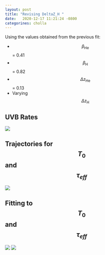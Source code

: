 ```yaml
---
layout: post
title: "Revising DeltaZ_H "
date:   2020-12-17 11:21:24 -0800
categorines: cholla
---
```





Using the values obtained from the previous fit:

- $$\beta_{\mathrm{He}}$$ = 0.41 
- $$\beta_{\mathrm{H}}$$ = 0.82
- $$\Delta z_{\mathrm{He}}$$ = 0.13 
- Varying $$\Delta z_{\mathrm{H}}$$

## UVB Rates 


<img src="{{ site.url }}assets/images/grid_UVB_rates_deltaZ_H_new.png">



## Trajectories for $$T_0$$ and $$\tau_{eff}$$

<img src="{{ site.url }}assets/images/fig_composite_deltaZ_H_grid_new2.png">


## Fitting to $$T_0$$ and $$\tau_{eff}$$

<img src="{{ site.url }}assets/images/deltaZ_H_new2.png">  

<img src="{{ site.url }}assets/images/fig_composite_deltaZ_H_sampling_new2.png">


